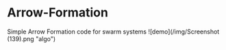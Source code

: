 # Arrow-Formation
Simple Arrow Formation code for swarm systems
![demo](/img/Screenshot (139).png "algo")
